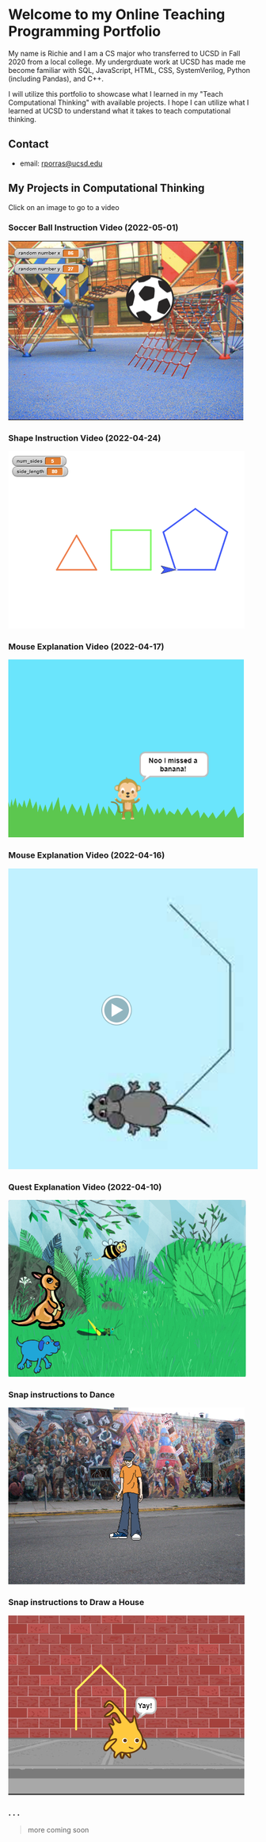 # Welcome to my Online Teaching Programming Portfolio

My name is Richie and I am a CS major who transferred to UCSD in Fall 2020 from a local college. My undergrduate work at UCSD has made me become familiar with SQL, JavaScript, HTML, CSS, SystemVerilog, Python (including Pandas), and C++.

I will utilize this portfolio to showcase what I learned in my "Teach Computational Thinking" with available projects. I hope I can utilize what I learned at UCSD to understand what it takes to teach computational thinking.

## Contact

- email: rporras@ucsd.edu


## My Projects in Computational Thinking

Click on an image to go to a video

### Soccer Ball Instruction Video (2022-05-01)

[![Explaining Soccer Instructions](images/soccer-thumbnail.png)](https://youtu.be/tKMrE0IZP1I "Youtube Video of soccer Instructions")

### Shape Instruction Video (2022-04-24)

[![Explaining ShapeInstructions](images/shape-thumbnail.png)](https://youtu.be/Pk7jlJLTZgc "Youtube Video of Shape Instructions")

### Mouse Explanation Video (2022-04-17)

[![Explaining Monkey Instructions](images/monkey-thumbnail.png)](https://youtu.be/X8r8wlrcD6c "Youtube Video of monkey Instructions")

### Mouse Explanation Video (2022-04-16)

[![Explaining Mouse Instructions](images/mouse-thumbnail.png)](https://youtu.be/lx7Ak2XQGxo "Youtube Video of mouse Instructions")

### Quest Explanation Video (2022-04-10)

[![Explaining Quest Instructions](images/animals-thumbnail.png)](https://youtu.be/Yq3nvB6KDFo "Youtube Video of Quest Instructions")

### Snap instructions to Dance

[![Explaining Snap Dance Program](images/dancer-thumbnail.png)](https://youtu.be/kXkiIh2u23k "Youtube Video of Dance Instructions")

### Snap instructions to Draw a House


[![Explaining Snap House Program](images/house-thumbnail.png)](https://youtu.be/PTv4_EqkoJg "Youtube Video of House Instructions")


### . . . 

> more coming soon 